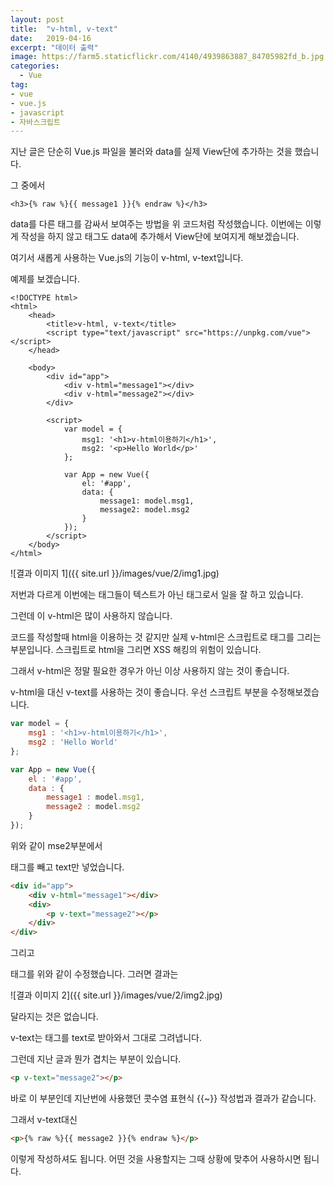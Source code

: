 ```yaml
---
layout: post
title:  "v-html, v-text"
date:   2019-04-16
excerpt: "데이터 출력"
image: https://farm5.staticflickr.com/4140/4939863887_84705982fd_b.jpg
categories:
  - Vue
tag:
- vue
- vue.js
- javascript
- 자바스크립트
---
```

지난 글은 단순히 Vue.js 파일을 불러와 data를 실제 View단에 추가하는 것을 했습니다.

그 중에서

```vue
<h3>{% raw %}{{ message1 }}{% endraw %}</h3>
```

data를 다른 태그를 감싸서 보여주는 방법을 위 코드처럼 작성했습니다. 이번에는 이렇게 작성을 하지 않고 태그도 data에 추가해서 View단에 보여지게 해보겠습니다.

여기서 새롭게 사용하는 Vue.js의 기능이 v-html, v-text입니다.

예제를 보겠습니다.

```vue
<!DOCTYPE html>
<html>
    <head>
        <title>v-html, v-text</title>
        <script type="text/javascript" src="https://unpkg.com/vue"></script>
    </head>

    <body>
        <div id="app">
            <div v-html="message1"></div>
            <div v-html="message2"></div>
        </div>

        <script>
            var model = {
                msg1: '<h1>v-html이용하기</h1>',
                msg2: '<p>Hello World</p>'
            };

            var App = new Vue({
                el: '#app',
                data: {
                    message1: model.msg1,
                    message2: model.msg2
                }
            });
        </script>
    </body>
</html>
```

![결과 이미지 1]({{ site.url }}/images/vue/2/img1.jpg)

저번과 다르게 이번에는 태그들이 텍스트가 아닌 태그로서 일을 잘 하고 있습니다.

그런데 이 v-html은 많이 사용하지 않습니다.

코드를 작성할때 html을 이용하는 것 같지만 실제 v-html은 스크립트로 태그를 그리는 부분입니다. 스크립트로 html을 그리면 XSS 해킹의 위험이 있습니다.

그래서 v-html은 정말 필요한 경우가 아닌 이상 사용하지 않는 것이 좋습니다.

v-html을 대신 v-text를 사용하는 것이 좋습니다. 우선 스크립트 부분을 수정해보겠습니다.

```javascript
var model = {
    msg1 : '<h1>v-html이용하기</h1>',
    msg2 : 'Hello World'
};

var App = new Vue({
    el : '#app',
    data : {
        message1 : model.msg1,
        message2 : model.msg2
    }
});
```

위와 같이 mse2부분에서 <p>태그를 빼고 text만 넣었습니다.

```html
<div id="app">
    <div v-html="message1"></div>
    <div>
        <p v-text="message2"></p>
    </div>
</div>
```

그리고 <div id="app">태그를 위와 같이 수정했습니다. 그러면 결과는

![결과 이미지 2]({{ site.url }}/images/vue/2/img2.jpg)

달라지는 것은 없습니다.

v-text는 태그를 text로 받아와서 그대로 그려냅니다.

그런데 지난 글과 뭔가 겹치는 부분이 있습니다.

```html
<p v-text="message2"></p>
```

바로 이 부분인데 지난번에 사용했던 콧수염 표현식 {{~}} 작성법과 결과가 같습니다.

그래서 v-text대신

```html
<p>{% raw %}{{ message2 }}{% endraw %}</p>
```

이렇게 작성하셔도 됩니다. 어떤 것을 사용할지는 그때 상황에 맞추어 사용하시면 됩니다.
